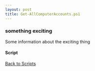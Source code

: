 ```yaml
---
layout: post
title: Get-AllComputerAccounts.ps1
---
```


### something exciting

Some information about the exciting thing

#### Script

<script async src="https://gist-it.appspot.com/github.com/BanterBoy/scripts-blog/blob/master/PowerShell/scripts/activeDirectory/Get-AllComputerAccounts.ps1" crossorigin="anonymous"></script>

<a href="/menu/_pages/scripts.html">Back to Scripts</a>
